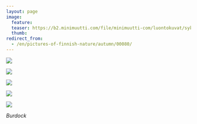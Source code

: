```yaml
---
layout: page
image:
  feature:
  teaser: https://b2.minimuutti.com/file/minimuutti-com/luontokuvat/syksy/2/DS32337-245px.jpg
  thumb:
redirect_from:
  - /en/pictures-of-finnish-nature/autumn/00080/
---
```


![](https://b2.minimuutti.com/file/minimuutti-com/luontokuvat/syksy/2/DS31699-800px.jpg)

![](https://b2.minimuutti.com/file/minimuutti-com/luontokuvat/syksy/2/DS32337-800px.jpg)

![](https://b2.minimuutti.com/file/minimuutti-com/luontokuvat/syksy/2/DS32340-800px.jpg)

![](https://b2.minimuutti.com/file/minimuutti-com/luontokuvat/syksy/2/DS32347-800px.jpg)

![](https://b2.minimuutti.com/file/minimuutti-com/luontokuvat/syksy/2/DS32351-800px.jpg)

*Burdock*
